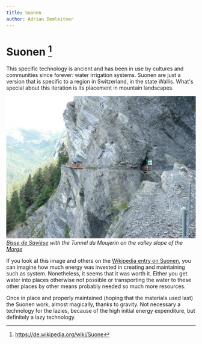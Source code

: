 ```yaml
---
title: Suonen
author: Adrian Demleitner
---
```

# Suonen [^1]
This specific technology is ancient and has been in use by cultures and communities since forever: water irrigation systems. Suonen are just a version that is specific to a region in Switzerland, in the state Wallis. What's special about this iteration is its placement in mountain landscapes.

![Bisse_de_Saviese_Torrent-Neuf](assets/fp1/Bisse_de_Saviese_Torrent-Neuf.jpg)
*[Bisse de Savièse](https://de.wikipedia.org/wiki/Bisse_du_Torrent-Neuf) with the _Tunnel du Moujerin_ on the valley slope of the [Morge](https://de.wikipedia.org/wiki/Morge_(Rhone) "Morge (Rhone)")*

If you look at this image and others on the [Wikipedia entry on Suonen](https://de.wikipedia.org/wiki/Suone), you can imagine how much energy was invested in creating and maintaining such as system. Nonetheless, it seems that it was worth it. Either you get water into places otherwise not possible or transporting the water to these other places by other means probably needed so much more resources.

Once in place and properly maintained (hoping that the materials used last) the Suonen work, almost magically, thanks to gravity. Not necessary a technology for the lazies, because of the high initial energy expenditure, but definitely a lazy technology.

[^1]: https://de.wikipedia.org/wiki/Suone